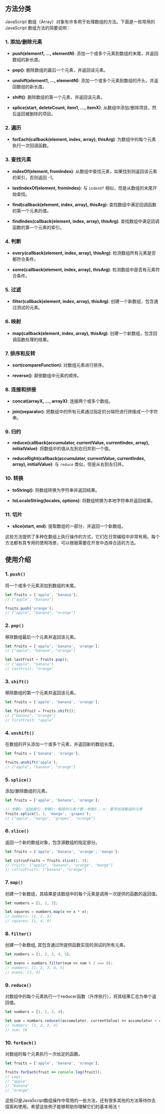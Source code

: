 
## 方法分类

JavaScript 数组（Array）对象有许多用于处理数组的方法。下面是一些常用的 JavaScript 数组方法的简要说明：

### 1. 添加/删除元素

- **push(element1, ..., elementN)**: 添加一个或多个元素到数组的末尾，并返回数组的新长度。
  
- **pop()**: 删除数组的最后一个元素，并返回该元素。

- **unshift(element1, ..., elementN)**: 添加一个或多个元素到数组的开头，并返回数组的新长度。

- **shift()**: 删除数组的第一个元素，并返回该元素。

- **splice(start, deleteCount, item1, ..., itemX)**: 从数组中添加/删除项目，然后返回被删除的项目。

### 2. 遍历

- **forEach(callback(element, index, array), thisArg)**: 为数组中的每个元素执行一次回调函数。

### 3. 查找元素

- **indexOf(element, fromIndex)**: 从数组中查找元素，如果找到则返回该元素的索引，否则返回 -1。

- **lastIndexOf(element, fromIndex)**: 与 `indexOf` 相似，但是从数组的末尾开始查找。

- **find(callback(element, index, array), thisArg)**: 查找数组中满足回调函数的第一个元素的值。

- **findIndex(callback(element, index, array), thisArg)**: 查找数组中满足回调函数的第一个元素的索引。

### 4. 判断

- **every(callback(element, index, array), thisArg)**: 检测数组所有元素是否都符合条件。

- **some(callback(element, index, array), thisArg)**: 检测数组中是否有元素符合条件。

### 5. 过滤

- **filter(callback(element, index, array), thisArg)**: 创建一个新数组，包含通过测试的元素。

### 6. 映射

- **map(callback(element, index, array), thisArg)**: 创建一个新数组，包含回调函数处理的结果。

### 7. 排序和反转

- **sort(compareFunction)**: 对数组元素进行排序。

- **reverse()**: 颠倒数组中元素的顺序。

### 8. 连接和拼接

- **concat(arrayX, ..., arrayX)**: 连接两个或多个数组。

- **join(separator)**: 把数组中的所有元素通过指定的分隔符进行拼接成一个字符串。

### 9. 归约

- **reduce(callback(accumulator, currentValue, currentIndex, array), initialValue)**: 将数组中的值从左到右归并到一个值。

- **reduceRight(callback(accumulator, currentValue, currentIndex, array), initialValue)**: 与 `reduce` 类似，但是从右到左归并。

### 10. 转换

- **toString()**: 将数组转换为字符串并返回结果。

- **toLocaleString(locales, options)**: 将数组转换为本地字符串并返回结果。

### 11. 切片

- **slice(start, end)**: 提取数组的一部分，并返回一个新数组。

这些方法提供了多种在数组上执行操作的方式，它们在日常编程中非常有用。每个方法都有其专用的使用场景，可以根据需要在开发中选择合适的方法。

## 使用介绍


### 1. `push()`
将一个或多个元素添加到数组的末尾。

```javascript
let fruits = ['apple', 'banana'];
// ["apple", "banana"]

fruits.push('orange');
// ["apple", "banana", "orange"]
```

### 2. `pop()`
移除数组最后一个元素并返回该元素。

```javascript
let fruits = ['apple', 'banana', 'orange'];
// ["apple", "banana", "orange"]

let lastFruit = fruits.pop();
// ["apple", "banana"]
// lastFruit: "orange"
```

### 3. `shift()`
移除数组的第一个元素并返回该元素。

```javascript
let fruits = ['apple', 'banana', 'orange'];

let firstFruit = fruits.shift();
// ["banana", "orange"]
// firstFruit: "apple"
```

### 4. `unshift()`
在数组的开头添加一个或多个元素，并返回新的数组长度。

```javascript
let fruits = ['banana', 'orange'];

fruits.unshift('apple');
// ["apple", "banana", "orange"]
```

### 5. `splice()`
添加/删除数组的元素。

```javascript
let fruits = ['apple', 'banana', 'orange'];

// 参数1: 起始索引；参数2: 删除的元素个数；参数3...n: 要添加进数组的元素
fruits.splice(1, 1, 'mango', 'grapes');
// ["apple", "mango", "grapes", "orange"]
```

### 6. `slice()`
返回一个新的数组对象，包含源数组的指定部分。

```javascript
let fruits = ['apple', 'banana', 'orange', 'mango'];

let citrusFruits = fruits.slice(1, 3);
// fruits: ["apple", "banana", "orange", "mango"]
// citrusFruits: ["banana", "orange"]
```

### 7. `map()`
创建一个新数组，其结果是该数组中的每个元素是调用一次提供的函数的返回值。

```javascript
let numbers = [1, 2, 3];

let squares = numbers.map(x => x * x);
// numbers: [1, 2, 3]
// squares: [1, 4, 9]
```

### 8. `filter()`
创建一个新数组, 其包含通过所提供函数实现的测试的所有元素。

```javascript
let numbers = [1, 2, 3, 4, 5];

let evens = numbers.filter(num => num % 2 === 0);
// numbers: [1, 2, 3, 4, 5]
// evens: [2, 4]
```

### 9. `reduce()`
对数组中的每个元素执行一个reducer函数（升序执行），将其结果汇总为单个返回值。

```javascript
let numbers = [1, 2, 3, 4];

let sum = numbers.reduce((accumulator, currentValue) => accumulator + currentValue, 0);
// numbers: [1, 2, 3, 4]
// sum: 10
```

### 10. `forEach()`
对数组的每个元素执行一次给定的函数。

```javascript
let fruits = ['apple', 'banana', 'orange'];

fruits.forEach(fruit => console.log(fruit));
// Logs: 
// "apple"
// "banana"
// "orange"
```

这些只是JavaScript数组操作中常用的一些方法，还有很多其他的方法等待你去探索和使用。希望这些例子能够帮助你理解它们的基本用法！